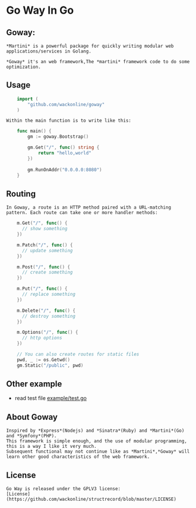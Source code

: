 # Go Way In Go

## Goway:

    *Martini* is a powerful package for quickly writing modular web applications/services in Golang.

    *Goway* it's an web framework,The *martini* framework code to do some optimization.


## Usage
```go
    import (
        "github.com/wackonline/goway"
    )
```     
    Within the main function is to write like this:

```go
    func main() {
        gm := goway.Bootstrap()

        gm.Get("/", func() string {
            return "hello,world"
        })
        
        gm.RunOnAddr("0.0.0.0:8080")
    }

```
## Routing
    In Goway, a route is an HTTP method paired with a URL-matching pattern. Each route can take one or more handler methods:

```go
    m.Get("/", func() {
      // show something
    })

    m.Patch("/", func() {
      // update something
    })

    m.Post("/", func() {
      // create something
    })

    m.Put("/", func() {
      // replace something
    })

    m.Delete("/", func() {
      // destroy something
    })

    m.Options("/", func() {
      // http options
    })

    // You can also create routes for static files
    pwd, _ := os.Getwd()
    gm.Static("/public", pwd)

```
## Other example
*   read test file
    [example/test.go](example/test.go)

## About Goway
    Inspired by *Express*(Nodejs) and *Sinatra*(Ruby) and *Martini*(Go) and *Symfony*(PHP).
    This framework is simple enough, and the use of modular programming, this is a way I like it very much.
    Subsequent functional may not continue like as *Martini*,*Goway* will learn other good characteristics of the web framework.


## License
    Go Way is released under the GPLV3 license:
    [License](https://github.com/wackonline/structrecord/blob/master/LICENSE)